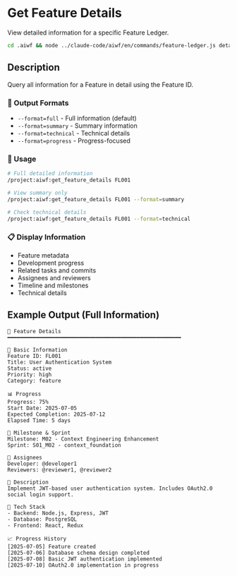 # Get Feature Details

View detailed information for a specific Feature Ledger.

```bash
cd .aiwf && node ../claude-code/aiwf/en/commands/feature-ledger.js details "$@"
```

## Description

Query all information for a Feature in detail using the Feature ID.

### 🎯 Output Formats
- `--format=full` - Full information (default)
- `--format=summary` - Summary information
- `--format=technical` - Technical details
- `--format=progress` - Progress-focused

### 📝 Usage
```bash
# Full detailed information
/project:aiwf:get_feature_details FL001

# View summary only
/project:aiwf:get_feature_details FL001 --format=summary

# Check technical details
/project:aiwf:get_feature_details FL001 --format=technical
```

### 📋 Display Information
- Feature metadata
- Development progress
- Related tasks and commits
- Assignees and reviewers
- Timeline and milestones
- Technical details

## Example Output (Full Information)
```
🎯 Feature Details
━━━━━━━━━━━━━━━━━━━━━━━━━━━━━━━━━━━━━━━━━━━━━━━━━━━━━━━

📌 Basic Information
Feature ID: FL001
Title: User Authentication System
Status: active
Priority: high
Category: feature

📊 Progress
Progress: 75%
Start Date: 2025-07-05
Expected Completion: 2025-07-12
Elapsed Time: 5 days

🎯 Milestone & Sprint
Milestone: M02 - Context Engineering Enhancement
Sprint: S01_M02 - context_foundation

👥 Assignees
Developer: @developer1
Reviewers: @reviewer1, @reviewer2

📝 Description
Implement JWT-based user authentication system. Includes OAuth2.0 social login support.

🔧 Tech Stack
- Backend: Node.js, Express, JWT
- Database: PostgreSQL
- Frontend: React, Redux

📈 Progress History
[2025-07-05] Feature created
[2025-07-06] Database schema design completed
[2025-07-08] Basic JWT authentication implemented
[2025-07-10] OAuth2.0 implementation in progress
```
